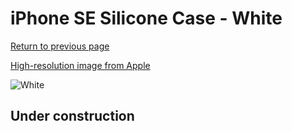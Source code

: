 # iPhone SE Silicone Case - White

[Return to previous page](/iphone_7)

[High-resolution image from Apple](https://store.storeimages.cdn-apple.com/8756/as-images.apple.com/is/MXYJ2?wid=4500&hei=4500&fmt=png)

<div style="width: 512px"><img src="/almost_uncompressed/MXYJ2.webp" alt="White"></div>

## Under construction
